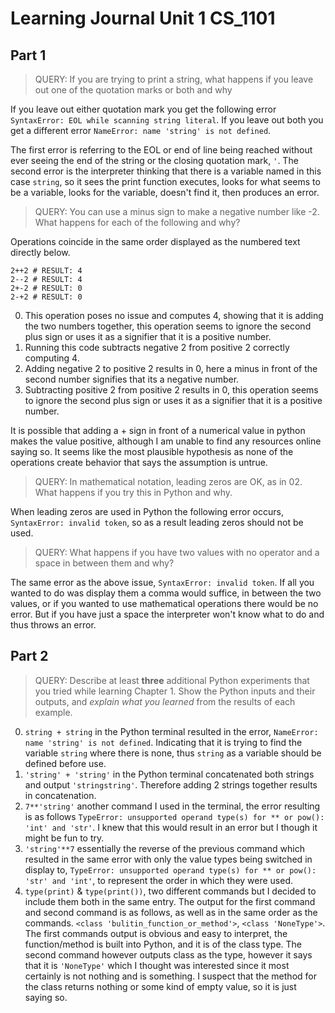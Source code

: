 
# Learning Journal Unit 1 CS_1101

## Part 1

> QUERY: If you are trying to print a string, what happens if you leave out one of the quotation marks or both and why

If you leave out either quotation mark you get the following error `SyntaxError: EOL while scanning string literal`. If you leave out both you get a different error `NameError: name 'string' is not defined`.

The first error is referring to the EOL or end of line being reached without ever seeing the end of the string or the closing quotation mark, `'`.
The second error is the interpreter thinking that there is a variable named in this case `string`, so it sees the print function executes, looks for what seems to be a variable, looks for the variable, doesn't find it, then produces an error.


> QUERY: You can use a minus sign to make a negative number like -2. What happens for each of the following and why?

Operations coincide in the same order displayed as the numbered text directly below.
```
2++2 # RESULT: 4
2--2 # RESULT: 4
2+-2 # RESULT: 0
2-+2 # RESULT: 0
```
0. This operation poses no issue and computes 4, showing that it is adding the two numbers together, this operation seems to ignore the second plus sign or uses it as a signifier that it is a positive number.
0. Running this code subtracts negative 2 from positive 2 correctly computing 4.
0. Adding negative 2 to positive 2 results in 0, here a minus in front of the second number signifies that its a negative number.
0. Subtracting positive 2 from positive 2 results in 0, this operation seems to ignore the second plus sign or uses it as a signifier that it is a positive number.

It is possible that adding a + sign in front of a numerical value in python makes the value positive, although I am unable to find any resources online saying so. It seems like the most plausible hypothesis as none of the operations create behavior that says the assumption is untrue.

> QUERY: In mathematical notation, leading zeros are OK, as in 02. What happens if you try this in Python and why.

When leading zeros are used in Python the following error occurs, `SyntaxError: invalid token`, so as a result leading zeros should not be used.

> QUERY: What happens if you have two values with no operator and a space in between them and why?

The same error as the above issue, `SyntaxError: invalid token`. If all you wanted to do was display them a comma would suffice, in between the two values, or if you wanted to use mathematical operations there would be no error. But if you have just a space the interpreter won't know what to do and thus throws an error.


## Part 2

> QUERY: Describe at least **three** additional Python experiments that you tried while learning Chapter 1. Show the Python inputs and their outputs, and *explain what you learned* from the results of each example.

0. `string + string` in the Python terminal resulted in the error, `NameError: name 'string' is not defined`. Indicating that it is trying to find the variable `string` where there is none, thus `string` as a variable should be defined before use.
0. `'string' + 'string'` in the Python terminal concatenated both strings and output `'stringstring'`. Therefore adding 2 strings together results in concatenation.
0. `7**'string'` another command I used in the terminal, the error resulting is as follows `TypeError: unsupported operand type(s) for ** or pow(): 'int' and 'str'`. I knew that this would result in an error but I though it might be fun to try.
0. `'string'**7` essentially the reverse of the previous command which resulted in the same error with only the value types being switched in display to, `TypeError: unsupported operand type(s) for ** or pow(): 'str' and 'int'`, to represent the order in which they were used.
0. `type(print)` & `type(print())`, two different commands but I decided to include them both in the same entry. The output for the first command and second command is as follows, as well as in the same order as the commands. `<class 'bulitin_function_or_method'>`, `<class 'NoneType'>`. The first commands output is obvious and easy to interpret, the function/method is built into Python, and it is of the class type. The second command however outputs class as the type, however it says that it is `'NoneType'` which I thought was interested since it most certainly is not nothing and is something. I suspect that the method for the class returns nothing or some kind of empty value, so it is just saying so.
